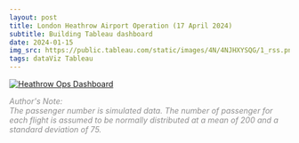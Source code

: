 ```yaml
---
layout: post
title: London Heathrow Airport Operation (17 April 2024)
subtitle: Building Tableau dashboard
date: 2024-01-15
img_src: https://public.tableau.com/static/images/4N/4NJHXYSQG/1_rss.png
tags: dataViz Tableau
---
```


<a href='#'><img alt='Heathrow Ops Dashboard' src='https://public.tableau.com/static/images/4N/4NJHXYSQG/1_rss.png' style='border: none' /></a>


<span style="color:#8F8F8F">*Author's Note:<br>The passenger number is simulated data. The number of passenger for each flight is assumed to be normally distributed at a mean of 200 and a standard deviation of 75.*</span>
